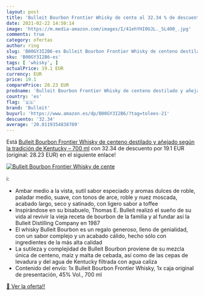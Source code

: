 ```yaml
---
layout: post
title: 'Bulleit Bourbon Frontier Whisky de cente al 32.34 % de descuento'
date: 2021-02-22 14:50:14
image: 'https://m.media-amazon.com/images/I/41ehYHI0UJL._SL400_.jpg'
comments: true
category: ofertas
author: ring
slug: 'B00GY3I2B6-es Bulleit Bourbon Frontier Whisky de centeno destilado y...'
sku: 'B00GY3I2B6-es'
tags: [ 'whisky', ]
actualPrice: 19.1 EUR
currency: EUR
price: 19.1
comparePrice: 28.23 EUR
prodname: 'Bulleit Bourbon Frontier Whisky de centeno destilado y añejado según la tradición de Kentucky – 700 ml'
country: 'es'
flag: '🇪🇸'
brand: 'Bulleit'
buyurl: 'https://www.amazon.es/dp/B00GY3I2B6/?tag=tolees-21'
descuento: '32.34'
average: '20.0119354838709'
---
```


Está [Bulleit Bourbon Frontier Whisky de centeno destilado y añejado según la tradición de Kentucky – 700 ml](https://www.amazon.es/dp/B00GY3I2B6/?tag=tolees-21) con 32.34 de descuento por 19.1 EUR (original: 28.23 EUR) en el siguiente enlace!

[![Bulleit Bourbon Frontier Whisky de cente](https://m.media-amazon.com/images/I/41ehYHI0UJL._SL400_.jpg)](https://www.amazon.es/dp/B00GY3I2B6/?tag=tolees-21)

ℹ️:

- Ambar medio a la vista, sutil sabor especiado y aromas dulces de roble, paladar medio, suave, con tonos de arce, roble y nuez moscada, acabado largo, seco y satinado, con ligero sabor a toffee
- Inspirándose en su bisabuelo, Thomas E. Bulleit realizó el sueño de su vida al revivir la vieja receta de bourbon de la familia y al fundar así la Bulleit Distilling Company en 1987
- El whisky Bulleit Bourbon es un regalo generoso, lleno de genialidad, con un sabor complejo y un acabado cálido, hecho sólo con ingredientes de la más alta calidad
- La sutileza y complejidad de Bulleit Bourbon proviene de su mezcla única de centeno, maíz y malta de cebada, así como de las cepas de levadura y del agua de Kentucky filtrada con agua caliza
- Contenido del envío: 1x Bulleit Bourbon Frontier Whisky, 1x caja original de presentación, 45% Vol., 700 ml

[🛒 Ver la oferta!!](https://www.amazon.es/dp/B00GY3I2B6/?tag=tolees-21)
